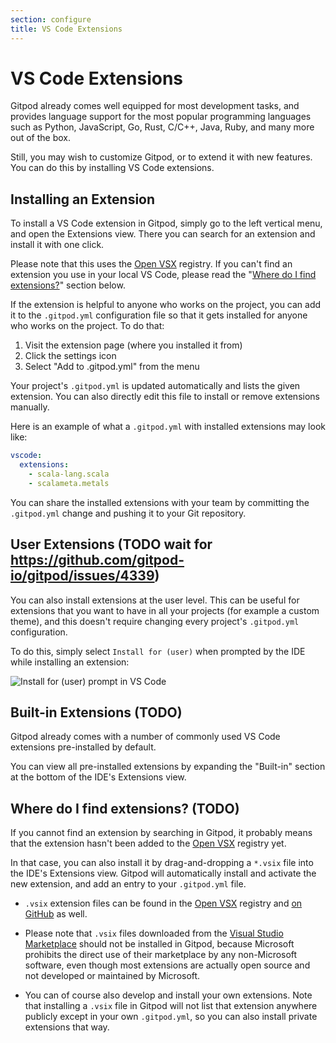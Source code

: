 ```yaml
---
section: configure
title: VS Code Extensions
---
```


<script context="module">
  export const prerender = true;
</script>

# VS Code Extensions

Gitpod already comes well equipped for most development tasks, and provides language support for the most popular programming languages such as Python, JavaScript, Go, Rust, C/C++, Java, Ruby, and many more out of the box.

Still, you may wish to customize Gitpod, or to extend it with new features. You can do this by installing VS Code extensions.

## Installing an Extension

To install a VS Code extension in Gitpod, simply go to the left vertical menu, and open the Extensions view. There you can search for an extension and install it with one click.

Please note that this uses the [Open VSX](https://open-vsx.org/) registry. If you can't find an extension you use in your local VS Code, please read the "[Where do I find extensions?](#where-do-i-find-extensions)" section below.

If the extension is helpful to anyone who works on the project, you can add it to the `.gitpod.yml` configuration file so that it gets installed for anyone who works on the project. To do that:

1. Visit the extension page (where you installed it from)
1. Click the settings icon
1. Select "Add to .gitpod.yml" from the menu

Your project's `.gitpod.yml` is updated automatically and lists the given extension. You can also directly edit this file to install or remove extensions manually.

Here is an example of what a `.gitpod.yml` with installed extensions may look like:

```yml
vscode:
  extensions:
    - scala-lang.scala
    - scalameta.metals
```

You can share the installed extensions with your team by committing the `.gitpod.yml` change and pushing it to your Git repository.

## User Extensions (TODO wait for https://github.com/gitpod-io/gitpod/issues/4339)

You can also install extensions at the user level. This can be useful for extensions that you want to have in all your projects (for example a custom theme), and this doesn't require changing every project's `.gitpod.yml` configuration.

To do this, simply select `Install for (user)` when prompted by the IDE while installing an extension:

![Install for (user) prompt in VS Code](../../../static/images/docs/install-extension-for-user.png)

## Built-in Extensions (TODO)

Gitpod already comes with a number of commonly used VS Code extensions pre-installed by default.

You can view all pre-installed extensions by expanding the "Built-in" section at the bottom of the IDE's Extensions view.

## Where do I find extensions? (TODO)

If you cannot find an extension by searching in Gitpod, it probably means that the extension hasn't been added to the [Open VSX](https://open-vsx.org/) registry yet.

In that case, you can also install it by drag-and-dropping a `*.vsix` file into the IDE's Extensions view. Gitpod will automatically install and activate the new extension, and add an entry to your `.gitpod.yml` file.

- `.vsix` extension files can be found in the [Open VSX](https://open-vsx.org/) registry and [on GitHub](https://github.com/prettier/prettier-vscode/releases) as well.

- Please note that `.vsix` files downloaded from the [Visual Studio Marketplace](https://marketplace.visualstudio.com/vscode) should not be installed in Gitpod, because Microsoft prohibits the direct use of their marketplace by any non-Microsoft software, even though most extensions are actually open source and not developed or maintained by Microsoft.

- You can of course also develop and install your own extensions. Note that installing a `.vsix` file in Gitpod will not list that extension anywhere publicly except in your own `.gitpod.yml`, so you can also install private extensions that way.
